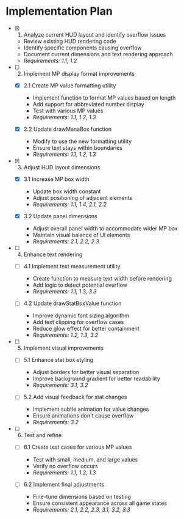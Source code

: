 # Implementation Plan

- [x] 1. Analyze current HUD layout and identify overflow issues
  - Review existing HUD rendering code
  - Identify specific components causing overflow
  - Document current dimensions and text rendering approach
  - _Requirements: 1.1, 1.2_

- [ ] 2. Implement MP display format improvements
  - [x] 2.1 Create MP value formatting utility
    - Implement function to format MP values based on length
    - Add support for abbreviated number display
    - Test with various MP values
    - _Requirements: 1.1, 1.2, 1.3_
  
  - [x] 2.2 Update drawManaBox function
    - Modify to use the new formatting utility
    - Ensure text stays within boundaries
    - _Requirements: 1.1, 1.2, 1.3_

- [x] 3. Adjust HUD layout dimensions
  - [x] 3.1 Increase MP box width
    - Update box width constant
    - Adjust positioning of adjacent elements
    - _Requirements: 1.1, 1.4, 2.1, 2.2_
  
  - [x] 3.2 Update panel dimensions
    - Adjust overall panel width to accommodate wider MP box
    - Maintain visual balance of UI elements
    - _Requirements: 2.1, 2.2, 2.3_

- [ ] 4. Enhance text rendering
  - [ ] 4.1 Implement text measurement utility
    - Create function to measure text width before rendering
    - Add logic to detect potential overflow
    - _Requirements: 1.1, 1.3, 3.3_
  
  - [ ] 4.2 Update drawStatBoxValue function
    - Improve dynamic font sizing algorithm
    - Add text clipping for overflow cases
    - Reduce glow effect for better containment
    - _Requirements: 1.2, 1.3, 3.2_

- [ ] 5. Implement visual improvements
  - [ ] 5.1 Enhance stat box styling
    - Adjust borders for better visual separation
    - Improve background gradient for better readability
    - _Requirements: 3.1, 3.2_
  
  - [ ] 5.2 Add visual feedback for stat changes
    - Implement subtle animation for value changes
    - Ensure animations don't cause overflow
    - _Requirements: 3.2_

- [ ] 6. Test and refine
  - [ ] 6.1 Create test cases for various MP values
    - Test with small, medium, and large values
    - Verify no overflow occurs
    - _Requirements: 1.1, 1.2, 1.3_
  
  - [ ] 6.2 Implement final adjustments
    - Fine-tune dimensions based on testing
    - Ensure consistent appearance across all game states
    - _Requirements: 2.1, 2.2, 2.3, 3.1, 3.2, 3.3_